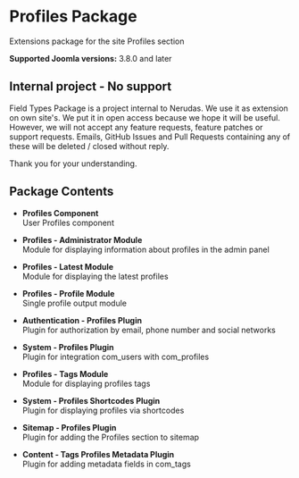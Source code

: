 # Profiles Package
Extensions package for the site Profiles section

**Supported Joomla versions:** 3.8.0 and later  


## Internal project - No support
Field Types Package is a project internal to Nerudas. We use it as extension on own site's. We put it in open access because we hope it will be useful. However, we will not accept any feature requests, feature patches or support requests. Emails, GitHub Issues and Pull Requests containing any of these will be deleted / closed without reply.

Thank you for your understanding.


## Package Contents
* **Profiles Component**  
User Profiles component

* **Profiles - Administrator Module**  
Module for displaying information about profiles in the admin panel

* **Profiles - Latest Module**  
Module for displaying the latest profiles

* **Profiles - Profile Module**  
Single profile output module

* **Authentication - Profiles Plugin**  
Plugin for authorization by email, phone number and social networks

* **System - Profiles Plugin**  
Plugin for integration com_users with com_profiles

* **Profiles - Tags Module**  
Module for displaying profiles tags

* **System - Profiles Shortcodes Plugin**  
Plugin for displaying profiles via shortcodes

* **Sitemap - Profiles Plugin**  
Plugin for adding the Profiles section to sitemap

* **Content - Tags Profiles Metadata Plugin**  
Plugin for adding metadata fields in com_tags